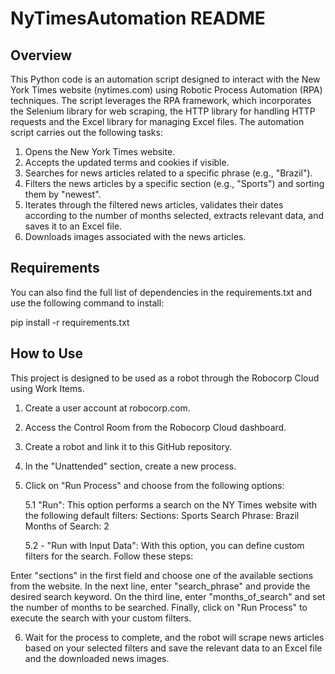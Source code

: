 # NyTimesAutomation README

## Overview

This Python code is an automation script designed to interact with the New York Times website (nytimes.com) using Robotic Process Automation (RPA) techniques. The script leverages the RPA framework, which incorporates the Selenium library for web scraping, the HTTP library for handling HTTP requests and the Excel library for managing Excel files. The automation script carries out the following tasks:

1. Opens the New York Times website.
2. Accepts the updated terms and cookies if visible.
3. Searches for news articles related to a specific phrase (e.g., "Brazil").
4. Filters the news articles by a specific section (e.g., "Sports") and sorting them by "newest".
5. Iterates through the filtered news articles, validates their dates according to the number of months selected, extracts relevant data, and saves it to an Excel file.
6. Downloads images associated with the news articles.

## Requirements

You can also find the full list of dependencies in the requirements.txt and use the following command to install:

pip install -r requirements.txt

## How to Use

This project is designed to be used as a robot through the Robocorp Cloud using Work Items.

1. Create a user account at robocorp.com.

2. Access the Control Room from the Robocorp Cloud dashboard.

3. Create a robot and link it to this GitHub repository.

4. In the "Unattended" section, create a new process.

5. Click on "Run Process" and choose from the following options:

    5.1 "Run": This option performs a search on the NY Times website with the following default filters:
        Sections: Sports
        Search Phrase: Brazil
        Months of Search: 2

    5.2 - "Run with Input Data": With this option, you can define custom filters for the search. Follow these steps:

Enter "sections" in the first field and choose one of the available sections from the website.
In the next line, enter "search_phrase" and provide the desired search keyword.
On the third line, enter "months_of_search" and set the number of months to be searched.
Finally, click on "Run Process" to execute the search with your custom filters.

6. Wait for the process to complete, and the robot will scrape news articles based on your selected filters and save the relevant data to an Excel file and the downloaded news images.